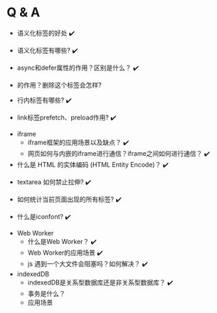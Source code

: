 # Q & A

- 语义化标签的好处 :heavy_check_mark:
<!-- 可读性  
有利于阅读器解析渲染,有利于SEO -->
- 语义化标签有哪些? :heavy_check_mark:
<!-- https://q.shanyue.tech/fe/html/543.html -->
- async和defer属性的作用？区别是什么？ :heavy_check_mark:
<!-- https://www.jianshu.com/p/c0c6e2382898 -->
<!-- async: 将js执行加到异步任务中
defer：在所有元素解析完成之后，DOMContentLoaded 事件触发之前执行js -->
- <!DOCTYPE>的作用？删除这个标签会怎样? 
<!-- https://blog.csdn.net/qq_38128179/article/details/80758192 -->
<!-- 告诉浏览器用哪种HTML规范或者XHTML规范来解析页面
如果删除，浏览器就会按照自己的方式来解析代码 -->
- 行内标签有哪些? :heavy_check_mark:
<!-- https://q.shanyue.tech/fe/html/529.html -->
- link标签prefetch、preload作用? :heavy_check_mark:
<!-- preload预先加载某些资源
prefetch等浏览器有空了，就提前加载后面页面需要用到的资源 -->
- iframe
  - iframe框架的应用场景以及缺点？ :heavy_check_mark:
  <!-- https://github.com/WindrunnerMax/EveryDay/blob/master/HTML/Iframe%E6%A1%86%E6%9E%B6%E5%8F%8A%E4%BC%98%E7%BC%BA%E7%82%B9.md -->
  <!-- 优点：
    1.可以跨域请求其它网站
    2.一个独立的环境
  缺点：
    会阻塞页面加载
    不利于SEO
  应用场景：
  1.插入广告
  广告是与原文无关的，假如硬编码进去，会造成网页布局的紊乱,而且这样势必需要引入额外的css和js文件，极大的降低了网页的安全性，使用iframe便可以解决这些问题。 -->
  - 网页如何与内嵌的iframe进行通信？iframe之间如何进行通信？ :heavy_check_mark:
  <!-- - https://juejin.cn/post/7077695826599870471 -->
  <!-- 用postMessage这个API -->
- 什么是 HTML 的实体编码 (HTML Entity Encode)？ :heavy_check_mark:
<!-- https://q.shanyue.tech/fe/html/480.html -->
<!-- 用来表示一些不可见字符或者保留字符
如＆nbsp;
可以用来避免XSS攻击 -->
- textarea 如何禁止拉伸? :heavy_check_mark:
<!-- https://q.shanyue.tech/fe/html/484.html -->
- 如何统计当前页面出现的所有标签? :heavy_check_mark:
<!-- https://q.shanyue.tech/fe/js/573.html -->
- 什么是iconfont? :heavy_check_mark:
<!-- https://juejin.cn/post/6844903715023880199#heading-10 -->
<!-- 本质上就是一种字体 -->
- Web Worker
  - 什么是Web Worker？ :heavy_check_mark:
  <!-- JS是单线程的，利用Web Worker浏览器可以开启多个线程
  这样一些耗时的计算就可以交给Web Worker去处理，不占用主线程，这样就不会阻塞到浏览器的UI渲染进程
  Web Worker和主线程位于不同上下文中，所以Webworker无法加载外部JS，无法操作DOM，不能读取本地文件 -->
  - Web Worker的应用场景 :heavy_check_mark:
  <!-- https://juejin.cn/post/6970336963647766559 -->
  - js 遇到一个大文件会阻塞吗？如何解决？ :heavy_check_mark:
  <!-- 会，因为js是单线程的
  用WebWorker
  Web Worker 的作用，就是为 JavaScript 创造多线程环境，允许主线程创建 Worker 线程，将一些任务分配给后者运行。在主线程运行的同时，Worker 线程在后台运行，两者互不干扰。等到 Worker 线程完成计算任务，再把结果返回给主线程。这样的好处是，一些计算密集型或高延迟的任务，被 Worker 线程负担了，主线程（通常负责 UI 交互）就会很流畅，不会被阻塞或拖慢。
  Worker 线程一旦新建成功，就会始终运行，不会被主线程上的活动（比如用户点击按钮、提交表单）打断。这样有利于随时响应主线程的通信。但是，这也造成了 Worker 比较耗费资源，不应该过度使用，而且一旦使用完毕，就应该关闭。
  引用自阮一峰老师的文章《Web Worker 使用教程》
  使用例子：首屏上使用了 async/await 或者长达 1 秒的动画，可能会阻塞到主线程，那么可以使用 Web Worker 等技术来实现时间分片，将大任务拆分成许多个小任务，使得主线程能抽出空来渲染页面，降低卡顿感 -->
- indexedDB
  - indexedDB是关系型数据库还是非关系型数据库？ :heavy_check_mark:
  <!-- 非关系型 -->
  - 事务是什么？
  <!-- 举个例子，一次操作需要在一 个数据表中同时插入两条数据，第1条数据插入成功，第2条数据插入失败。那么，对于整个操作来说，两条数据都插入成功才算成功，失败时便需要事务的回滚,将已经插入的第1条数据清除。
  IndexedDB支持事务意味着在一系列操作步骤之中，只要有 一步失败，整个事务就都取消，数据库回到事务发生之前的状态,不存在只改写一部分数据的情况。
  在IndexedDB中，事务会自动提交或回滚。当请求一个事务时,必须指定事务的请求访问模式。 -->
  - 应用场景
  <!-- https://www.jianshu.com/p/f52c0bb48d71 -->
